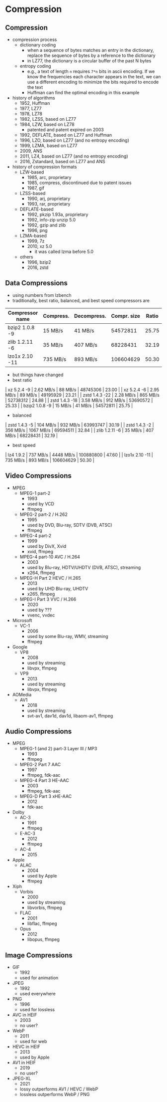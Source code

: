 Compression
===========

## Compression

- compression process
  - dictionary coding
    - when a sequence of bytes matches an entry in the dictionary, replace the
      sequence of bytes by a reference to the dictionary
    - in LZ77, the dictionary is a circular buffer of the past N bytes
  - entropy coding
    - e.g., a text of length `n` requires `7*n` bits in ascii encoding.  If we
      know the frequencies each character appears in the text, we can use a
      different encoding to minimize the bits required to encode the text
    - Huffman can find the optimal encoding in this example
- history of algorithms
  - 1952, Huffman
  - 1977, LZ77
  - 1978, LZ78
  - 1982, LZSS, based on LZ77
  - 1984, LZW, based on LZ78
    - patented and patent expired on 2003
  - 1992, DEFLATE, based on LZ77 and Huffman
  - 1996, LZO, based on LZ77 (and no entropy encoding)
  - 1999, LZMA, based on LZ77
  - 2009, ANS
  - 2011, LZ4, based on LZ77 (and no entropy encoding)
  - 2016, Zstandard, based on LZ77 and ANS
- history of compression formats
  - LZW-based
    - 1985, arc, proprietary
    - 1985, compress, discontinued due to patent issues
    - 1987, gif
  - LZSS-based
    - 1990, arj, proprietary
    - 1993, rar, proprietary
  - DEFLATE-based
    - 1992, pkzip 1.93a, proprietary
    - 1992, info-zip unzip 5.0
    - 1992, gzip and zlib
    - 1996, png
  - LZMA-based
    - 1999, 7z
    - 2010, xz 5.0
      - it was called lzma before 5.0
  - others
    - 1996, bzip2
    - 2016, zstd

## Data Compressions

- using numbers from lzbench
- traditionally, best ratio, balanced, and best speed compressors are

| Compressor name         | Compress.  |Decompress. | Compr. size | Ratio |
| ---------------         | -----------| -----------| ----------- | ----- |
| bzip2 1.0.8 -9          |    15 MB/s |    41 MB/s |    54572811 | 25.75 |
| zlib 1.2.11 -6          |    35 MB/s |   407 MB/s |    68228431 | 32.19 |
| lzo1x 2.10 -11          |   735 MB/s |   893 MB/s |   106604629 | 50.30 |

- but things have changed
- best ratio

| xz 5.2.4 -9             |  2.62 MB/s |    88 MB/s |    48745306 | 23.00 |
| xz 5.2.4 -6             |  2.95 MB/s |    89 MB/s |    49195929 | 23.21 |
| zstd 1.4.3 -22          |  2.28 MB/s |   865 MB/s |    52738312 | 24.88 |
| zstd 1.4.3 -18          |  3.58 MB/s |   912 MB/s |    53690572 | 25.33 |
| bzip2 1.0.8 -9          |    15 MB/s |    41 MB/s |    54572811 | 25.75 |

- balanced

| zstd 1.4.3 -5           |   104 MB/s |   932 MB/s |    63993747 | 30.19 |
| zstd 1.4.3 -2           |   356 MB/s |  1067 MB/s |    69594511 | 32.84 |
| zlib 1.2.11 -6          |    35 MB/s |   407 MB/s |    68228431 | 32.19 |

- best speed

| lz4 1.9.2               |   737 MB/s |  4448 MB/s |   100880800 | 47.60 |
| lzo1x 2.10 -11          |   735 MB/s |   893 MB/s |   106604629 | 50.30 |

## Video Compressions

- MPEG
  - MPEG-1 part-2
    - 1993
    - used by VCD
    - ffmpeg
  - MPEG-2 part-2 / H.262
    - 1995
    - used by DVD, Blu-ray, SDTV (DVB, ATSC)
    - ffmpeg
  - MPEG-4 part-2
    - 1999
    - used by DivX, Xvid
    - xvid, ffmpeg
  - MPEG-4 part-10 AVC / H.264
    - 2003
    - used by Blu-ray, HDTV/UHDTV (DVB, ATSC), streaming
    - x264, ffmpeg
  - MPEG-H Part 2 HEVC / H.265
    - 2013
    - used by UHD Blu-ray, UHDTV
    - x265, ffmpeg
  - MPEG-I Part 3 VVC / H.266
    - 2020
    - used by ???
    - vvenc, vvdec
- Microsoft
  - VC-1
    - 2006
    - used by some Blu-ray, WMV, streaming
    - ffmpeg
- Google
  - VP8
    - 2008
    - used by streaming
    - libvpx, ffmpeg
  - VP9
    - 2013
    - used by streaming
    - libvpx, ffmpeg
- AOMedia
  - AV1
    - 2018
    - used by streaming
    - svt-av1, dav1d, dav1d, libaom-av1, ffmpeg

## Audio Compressions

- MPEG
  - MPEG-1 (and 2) part-3 Layer III / MP3
    - 1993
    - ffmpeg
  - MPEG-2 Part 7 AAC
    - 1997
    - ffmpeg, fdk-aac
  - MPEG-4 Part 3 HE-AAC
    - 2003
    - ffmpeg, fdk-aac
  - MPEG-D Part 3 xHE-AAC
    - 2012
    - fdk-aac
- Dolby
  - AC-3
    - 1991
    - ffmpeg
  - E-AC-3
    - 2012
    - ffmpeg
  - AC-4
    - 2015
- Apple
  - ALAC
    - 2004
    - used by Apple
    - ffmpeg
- Xiph
  - Vorbis
    - 2000
    - used by streaming
    - libvorbis, ffmpeg
  - FLAC
    - 2001
    - libflac, ffmpeg
  - Opus
    - 2012
    - libopus, ffmpeg

## Image Compressions

- GIF
  - 1992
  - used for animation
- JPEG
  - 1992
  - used everywhere
- PNG
  - 1996
  - used for lossless
- AVC in HEIF
  - 2003
  - no user?
- WebP
  - 2011
  - used for web
- HEVC in HEIF
  - 2013
  - used by Apple
- AV1 in HEIF
  - 2019
  - no user?
- JPEG-XL
  - 2021
  - lossy outperforms AV1 / HEVC / WebP
  - lossless outperforms WebP / PNG
